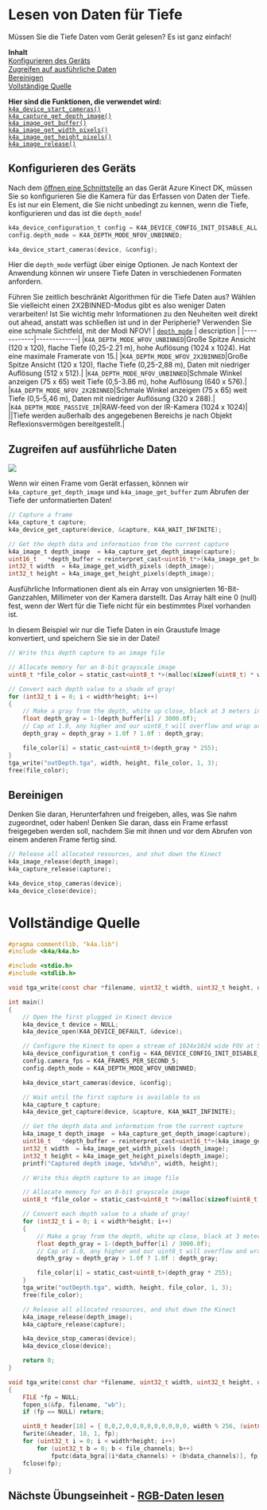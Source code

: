 # <a name="reading-depth-data"></a>Lesen von Daten für Tiefe

Müssen Sie die Tiefe Daten vom Gerät gelesen? Es ist ganz einfach!

**Inhalt**  
[Konfigurieren des Geräts](#Configuring-the-Device)  
[Zugreifen auf ausführliche Daten](#Acessing-Depth-Data)  
[Bereinigen](#Cleaning-Up)  
[Vollständige Quelle](#Full-Source)  

**Hier sind die Funktionen, die verwendet wird:**  
[`k4a_device_start_cameras()`](https://review.docs.microsoft.com/en-us/azurekinect/api/k4a-device-start-cameras)  
[`k4a_capture_get_depth_image()`](https://review.docs.microsoft.com/en-us/azurekinect/api/k4a-capture-get-depth-image)  
[`k4a_image_get_buffer()`](https://review.docs.microsoft.com/en-us/azurekinect/api/k4a-image-get-buffer)  
[`k4a_image_get_width_pixels()`](https://review.docs.microsoft.com/en-us/azurekinect/api/k4a-image-get-width-pixels)  
[`k4a_image_get_height_pixels()`](https://review.docs.microsoft.com/en-us/azurekinect/api/k4a-image-get-height-pixels)  
[`k4a_image_release()`](https://review.docs.microsoft.com/en-us/azurekinect/api/k4a-image-release)  

## <a name="configuring-the-device"></a>Konfigurieren des Geräts

Nach dem [öffnen eine Schnittstelle]() an das Gerät Azure Kinect DK, müssen Sie so konfigurieren Sie die Kamera für das Erfassen von Daten der Tiefe. Es ist nur ein Element, die Sie nicht unbedingt zu kennen, wenn die Tiefe, konfigurieren und das ist die `depth_mode`!

```C
k4a_device_configuration_t config = K4A_DEVICE_CONFIG_INIT_DISABLE_ALL;
config.depth_mode = K4A_DEPTH_MODE_NFOV_UNBINNED;

k4a_device_start_cameras(device, &config);
```

Hier die `depth_mode` verfügt über einige Optionen. Je nach Kontext der Anwendung können wir unsere Tiefe Daten in verschiedenen Formaten anfordern.

Führen Sie zeitlich beschränkt Algorithmen für die Tiefe Daten aus? Wählen Sie vielleicht einen 2X2BINNED-Modus gibt es also weniger Daten verarbeiten! Ist Sie wichtig mehr Informationen zu den Neuheiten weit direkt out ahead, anstatt was schließen ist und in der Peripherie? Verwenden Sie eine schmale Sichtfeld, mit der Modi NFOV!
| [`depth_mode`](https://review.docs.microsoft.com/en-us/azurekinect/api/k4a-depth-mode-t) | description |
|------------|-------------|
|`K4A_DEPTH_MODE_WFOV_UNBINNED`|Große Spitze Ansicht (120 x 120), flache Tiefe (0,25-2.21 m), hohe Auflösung (1024 x 1024). Hat eine maximale Framerate von 15.|
|`K4A_DEPTH_MODE_WFOV_2X2BINNED`|Große Spitze Ansicht (120 x 120), flache Tiefe (0,25-2,88 m), Daten mit niedriger Auflösung (512 x 512).|
|`K4A_DEPTH_MODE_NFOV_UNBINNED`|Schmale Winkel anzeigen (75 x 65) weit Tiefe (0,5-3.86 m), hohe Auflösung (640 x 576).|
|`K4A_DEPTH_MODE_NFOV_2X2BINNED`|Schmale Winkel anzeigen (75 x 65) weit Tiefe (0,5-5,46 m), Daten mit niedriger Auflösung (320 x 288).|
|`K4A_DEPTH_MODE_PASSIVE_IR`|RAW-feed von der IR-Kamera (1024 x 1024)|
||Tiefe werden außerhalb des angegebenen Bereichs je nach Objekt Reflexionsvermögen bereitgestellt.|

## <a name="acessing-depth-data"></a>Zugreifen auf ausführliche Daten

![](img/Depth.png)

Wenn wir einen Frame vom Gerät erfassen, können wir `k4a_capture_get_depth_image` und `k4a_image_get_buffer` zum Abrufen der Tiefe der unformatierten Daten!

```C
// Capture a frame
k4a_capture_t capture;
k4a_device_get_capture(device, &capture, K4A_WAIT_INFINITE);

// Get the depth data and information from the current capture
k4a_image_t depth_image  = k4a_capture_get_depth_image(capture);
uint16_t   *depth_buffer = reinterpret_cast<uint16_t*>(k4a_image_get_buffer(depth_image));
int32_t width  = k4a_image_get_width_pixels (depth_image);
int32_t height = k4a_image_get_height_pixels(depth_image);
```

Ausführliche Informationen dient als ein Array von unsignierten 16-Bit-Ganzzahlen, Millimeter von der Kamera darstellt. Das Array hält eine 0 (null) fest, wenn der Wert für die Tiefe nicht für ein bestimmtes Pixel vorhanden ist.

In diesem Beispiel wir nur die Tiefe Daten in ein Graustufe Image konvertiert, und speichern Sie sie in der Datei!

```C
// Write this depth capture to an image file

// Allocate memory for an 8-bit grayscale image
uint8_t *file_color = static_cast<uint8_t *>(malloc(sizeof(uint8_t) * width*height));

// Convert each depth value to a shade of gray!
for (int32_t i = 0; i < width*height; i++)
{
    // Make a gray from the depth, white up close, black at 3 meters in the distance
    float depth_gray = 1-(depth_buffer[i] / 3000.0f);
    // Cap at 1.0, any higher and our uint8_t will overflow and wrap around
    depth_gray = depth_gray > 1.0f ? 1.0f : depth_gray;

    file_color[i] = static_cast<uint8_t>(depth_gray * 255);
}
tga_write("outDepth.tga", width, height, file_color, 1, 3);
free(file_color);
```

## <a name="cleaning-up"></a>Bereinigen

Denken Sie daran, Herunterfahren und freigeben, alles, was Sie nahm zugeordnet, oder haben! Denken Sie daran, dass ein Frame erfasst freigegeben werden soll, nachdem Sie mit ihnen und vor dem Abrufen von einem anderen Frame fertig sind.

```C
// Release all allocated resources, and shut down the Kinect
k4a_image_release(depth_image);
k4a_capture_release(capture);

k4a_device_stop_cameras(device);
k4a_device_close(device);
```

# <a name="full-source"></a>Vollständige Quelle

```C
#pragma comment(lib, "k4a.lib")
#include <k4a/k4a.h>

#include <stdio.h>
#include <stdlib.h>

void tga_write(const char *filename, uint32_t width, uint32_t height, uint8_t *data_bgra, uint8_t data_channels, uint8_t file_channels);

int main()
{
    // Open the first plugged in Kinect device
    k4a_device_t device = NULL;
    k4a_device_open(K4A_DEVICE_DEFAULT, &device);

    // Configure the Kinect to open a stream of 1024x1024 wide FOV at 5 frames per second
    k4a_device_configuration_t config = K4A_DEVICE_CONFIG_INIT_DISABLE_ALL;
    config.camera_fps = K4A_FRAMES_PER_SECOND_5;
    config.depth_mode = K4A_DEPTH_MODE_WFOV_UNBINNED;

    k4a_device_start_cameras(device, &config);

    // Wait until the first capture is available to us
    k4a_capture_t capture;
    k4a_device_get_capture(device, &capture, K4A_WAIT_INFINITE);

    // Get the depth data and information from the current capture
    k4a_image_t depth_image  = k4a_capture_get_depth_image(capture);
    uint16_t   *depth_buffer = reinterpret_cast<uint16_t*>(k4a_image_get_buffer(depth_image));
    int32_t width  = k4a_image_get_width_pixels (depth_image);
    int32_t height = k4a_image_get_height_pixels(depth_image);
    printf("Captured depth image, %dx%d\n", width, height);

    // Write this depth capture to an image file

    // Allocate memory for an 8-bit grayscale image
    uint8_t *file_color = static_cast<uint8_t *>(malloc(sizeof(uint8_t) * width*height));

    // Convert each depth value to a shade of gray!
    for (int32_t i = 0; i < width*height; i++)
    {
        // Make a gray from the depth, white up close, black at 3 meters in the distance
        float depth_gray = 1-(depth_buffer[i] / 3000.0f);
        // Cap at 1.0, any higher and our uint8_t will overflow and wrap around
        depth_gray = depth_gray > 1.0f ? 1.0f : depth_gray;

        file_color[i] = static_cast<uint8_t>(depth_gray * 255);
    }
    tga_write("outDepth.tga", width, height, file_color, 1, 3);
    free(file_color);

    // Release all allocated resources, and shut down the Kinect
    k4a_image_release(depth_image);
    k4a_capture_release(capture);

    k4a_device_stop_cameras(device);
    k4a_device_close(device);

    return 0;
}

void tga_write(const char *filename, uint32_t width, uint32_t height, uint8_t *data_bgra, uint8_t data_channels, uint8_t file_channels)
{
    FILE *fp = NULL;
    fopen_s(&fp, filename, "wb");
    if (fp == NULL) return;

    uint8_t header[18] = { 0,0,2,0,0,0,0,0,0,0,0,0, width % 256, (uint8_t)(width / 256), height % 256, (uint8_t)(height / 256), file_channels * 8u, 0x20 };
    fwrite(&header, 18, 1, fp);
    for (uint32_t i = 0; i < width*height; i++)
        for (uint32_t b = 0; b < file_channels; b++)
            fputc(data_bgra[(i*data_channels) + (b%data_channels)], fp);
    fclose(fp);
}
```

## <a name="next-lab---reading-rgb-datareadcolormd"></a>Nächste Übungseinheit - [RGB-Daten lesen](ReadColor.md)